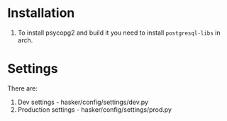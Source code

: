 # Installation
1. To install psycopg2 and build it you need to install `postgresql-libs` in arch.

# Settings
There are:
1. Dev settings - hasker/config/settings/dev.py
1. Production settings - hasker/config/settings/prod.py